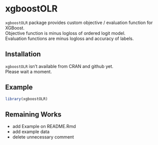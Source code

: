 
<!-- README.md is generated from README.Rmd. Please edit that file -->

# xgboostOLR

<!-- badges: start -->

<!-- badges: end -->

`xgboostOLR` package provides custom objective / evaluation function for
XGBoost.  
Objective function is minus logloss of ordered logit model.  
Evaluation functions are minus logloss and accuracy of labels.

## Installation

`xgboostOLR` isn’t available from CRAN and github yet.  
Please wait a moment.

## Example

``` r
library(xgboostOLR)
```

## Remaining Works

  - add Example on README.Rmd  
  - add example data  
  - delete unnecessary comment
